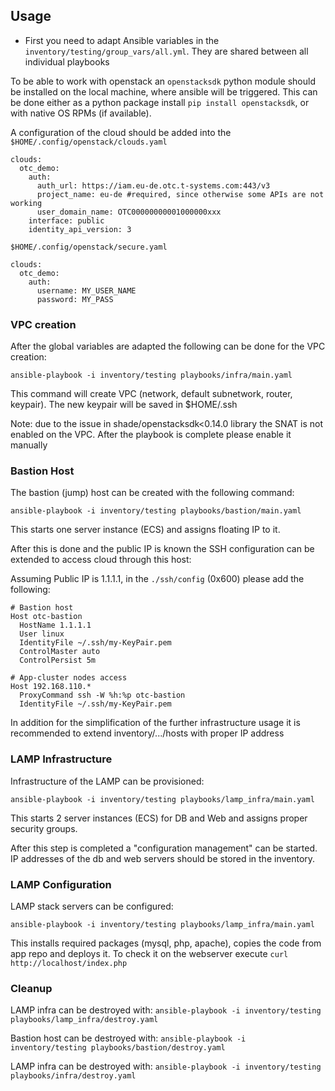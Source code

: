 ## Usage

* First you need to adapt Ansible variables in the
  `inventory/testing/group_vars/all.yml`. They are shared between
  all individual playbooks

To be able to work with openstack an `openstacksdk` python module should be
installed on the local machine, where ansible will be triggered. This can be
done either as a python package install `pip install openstacksdk`, or with
native OS RPMs (if available).

A configuration of the cloud should be added into the
`$HOME/.config/openstack/clouds.yaml`

~~~~
clouds:
  otc_demo:
    auth:
      auth_url: https://iam.eu-de.otc.t-systems.com:443/v3
      project_name: eu-de #required, since otherwise some APIs are not working
      user_domain_name: OTC00000000001000000xxx
    interface: public
    identity_api_version: 3
~~~~

`$HOME/.config/openstack/secure.yaml`

~~~~
clouds:
  otc_demo:
    auth:
      username: MY_USER_NAME
      password: MY_PASS
~~~~

### VPC creation

After the global variables are adapted the following can be done for
the VPC creation:

  `ansible-playbook -i inventory/testing playbooks/infra/main.yaml`

This command will create VPC (network, default subnetwork, router, keypair).
The new keypair will be saved in $HOME/.ssh

Note: due to the issue in shade/openstacksdk<0.14.0 library the SNAT is not
enabled on the VPC. After the playbook is complete please enable it manually

### Bastion Host

The bastion (jump) host can be created with the following command:

  `ansible-playbook -i inventory/testing playbooks/bastion/main.yaml`

This starts one server instance (ECS) and assigns floating IP to it.

After this is done and the public IP is known the SSH configuration can be
extended to access cloud through this host:

Assuming Public IP is 1.1.1.1, in the `./ssh/config` (0x600) please add the
following:

~~~~
# Bastion host
Host otc-bastion
  HostName 1.1.1.1
  User linux
  IdentityFile ~/.ssh/my-KeyPair.pem
  ControlMaster auto
  ControlPersist 5m

# App-cluster nodes access
Host 192.168.110.*
  ProxyCommand ssh -W %h:%p otc-bastion
  IdentityFile ~/.ssh/my-KeyPair.pem
~~~~

In addition for the simplification of the further infrastructure usage it is
recommended to extend inventory/.../hosts with proper IP address

### LAMP Infrastructure

Infrastructure of the LAMP can be provisioned:

  `ansible-playbook -i inventory/testing playbooks/lamp_infra/main.yaml`

This starts 2 server instances (ECS) for DB and Web and assigns proper security
groups.

After this step is completed a "configuration management" can be started.
IP addresses of the db and web servers should be stored in the inventory.

### LAMP Configuration

LAMP stack servers can be configured:

  `ansible-playbook -i inventory/testing playbooks/lamp_infra/main.yaml`

This installs required packages (mysql, php, apache), copies the code from
app repo and deploys it. To check it on the webserver execute
`curl http://localhost/index.php`


### Cleanup

LAMP infra can be destroyed with:
  `ansible-playbook -i inventory/testing playbooks/lamp_infra/destroy.yaml`

Bastion host can be destroyed with:
  `ansible-playbook -i inventory/testing playbooks/bastion/destroy.yaml`

LAMP infra can be destroyed with:
  `ansible-playbook -i inventory/testing playbooks/infra/destroy.yaml`
